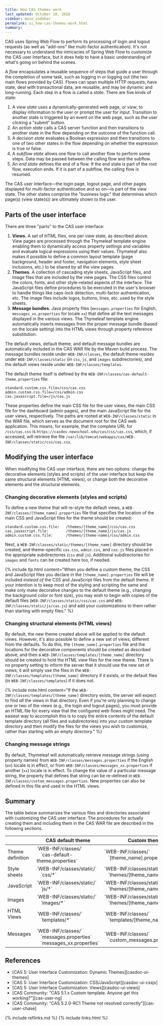 ```yaml
---
title: How CAS themes work
last_updated: October 10, 2018
sidebar: main_sidebar
permalink: ui_how-cas-themes-work.html
summary:
---
```


CAS uses Spring Web Flow to perform its processing of login and logout requests (as well as "add-ons" like multi-factor authentication). It's not necessary to understand the intricacies of Spring Web Flow to customize the CAS user interface, but it does help to have a basic understanding of what's going on behind the scenes.

A *flow* encapsulates a reusable sequence of steps that guide a user through the completion of some task, such as logging in or logging out (the two main flows provided by CAS). Flows can span multiple HTTP requests, have state, deal with transactional data, are reusable, and may be dynamic and long-running. Each step in a flow is called a *state*. There are five kinds of state:

1. A *view state* uses a dynamically-generated web page, or *view*, to display information to the user or prompt the user for input. Transition to another state is triggered by an event on the web page, such as the user clicking a "submit" button.
2. An *action state* calls a CAS server function and then transitions to another state in the flow depending on the outcome of the function call.
3. A *decision state* evaluates a Boolean expression and then transitions to one of two other states in the flow depending on whether the expression is true or false.
4. A *subflow state* allows one flow to call another flow to perform some steps. Data may be passed between the calling flow and the subflow.
5. An *end state* defines the end of a flow. If the end state is part of the root flow, execution ends. If it is part of a subflow, the calling flow is resumed.

The CAS user interface&mdash;the login page, logout page, and other pages displayed for multi-factor authentication and so on&mdash;is part of the view state. The other states comprise the "business logic" that determines which page(s) (view state(s)) are ultimately shown to the user.

## Parts of the user interface

There are three "parts" to the CAS user interface:

1. **Views.** A set of HTML files, one per view state, as described above. View pages are processed through the Thymeleaf template engine enabling them to dynamically access property settings and variables and evaluate logical expressions using their values. Thymeleaf also makes it possible to define a common layout template (page background, header and footer, navigation elements, style sheet inclusions, etc.) to be shared by all the view pages.
2. **Themes.** A collection of cascading style sheets, JavaScript files, and image files that are included by the view pages. The CSS files control the colors, fonts, and other style-related aspects of the interface. The JavaScript files define procedures to be executed in the user's browser to handle things like caps-lock detection, multi-factor authentication, etc. The image files include logos, buttons, lines, etc. used by the style sheets.
3. **Message bundles.** Java property files (`messages.properties` for English, `messages_xx.properties` for locale `xx`) that define all the text messages displayed in the various views. The Thymeleaf template engine automatically inserts messages from the proper message bundle (based on the locale setting) into the HTML views through property reference substitution.

The default views, default theme, and default message bundles are automatically included in the CAS WAR file by the Maven build process. The message bundles reside under `WEB-INF/classes`, the default theme resides under `WEB-INF/classes/static` (in `css`, `js`, and `images` subdirectories), and the default views reside under `WEB-INF/classes/templates`.

The default theme itself is defined by the `WEB-INF/classes/cas-default-theme.properties` file:

```properties
standard.custom.css.file=/css/cas.css
admin.custom.css.file=/css/admin.css
cas.javascript.file=/js/cas.js
```

These properties define the main CSS file for the user views, the main CSS file for the dashboard (admin pages), and the main JavaScript file for the user views, respectively. The paths are rooted at `WEB-INF/classes/static` in the WAR file, which serves as the document root for the CAS web application. This means, for example, that the complete URL for `/css/cas.css` is `https://casdev.newschool.edu/cas/css/cas.css`, which, if accessed, will retrieve the file `/var/lib/tomcat/webapps/cas/WEB-INF/classes/static/css/cas.css`.

## Modifying the user interface

When modifying the CAS user interface, there are two options: change the decorative elements (styles and scripts) of the user interface but keep the same structural elements (HTML views), or change both the decorative elements and the structural elements.

### Changing decorative elements (styles and scripts)

To define a new theme that will re-style the default views, a `WEB-INF/classes/[theme_name].properties` file that specifies the location of the main CSS and JavaScript files for the theme should be created:

```properties
standard.custom.css.file:   /themes/[theme_name]/css/cas.css
cas.javascript.file:        /themes/[theme_name]/js/cas.js
admin.custom.css.file:      /themes/[theme-name]/css/admin.css
```

Next, a `WEB-INF/classes/static/themes/[theme_name]` directory should be created, and theme-specific `cas.css`, `admin.css`, and `cas.js` files placed in the appropriate subdirectories (`css` and `js`). Additional subdirectories for `images` and `fonts` can be created here too, if needed.

{% include tip.html content="When you define a custom theme, the CSS and JavaScript files you declare in the `[theme_name].properties` file will be included *instead of* the CSS and JavaScript files from the default theme. If your intention is to keep most of the styling and scripting the same and make only make decorative changes to the default theme (e.g., changing the background color or font size), you may wish to begin with copies of the default files (`WEB-INF/classes/static/css/cas.css` and `WEB-INF/classes/static/js/cas.js`) and add your customizations to them rather than starting with empty files." %}

### Changing structural elements (HTML views)

By default, the new theme created above will be applied to the default views. However, it's also possible to define a new set of views, different from the defaults. To do this, the `[theme_name].properties` file and the locations for the decorative components should be created as described above, and then a `WEB-INF/classes/templates/[theme_name]` directory should be created to hold the HTML view files for the new theme. There is no property setting to inform the server that it should use the new set of views; it will simply use the files in the `WEB-INF/classes/templates/[theme_name]` directory if it exists, or the default files (in `WEB-INF/classes/templates`) if it does not.

{% include note.html content="If the `WEB-INF/classes/templates/[theme_name]` directory exists, the server will expect to find *all* the views in that directory. Even if you're only planning to change one or two of the views (e.g., the login and logout pages), you must provide an HTML file for every view that the configured web flows might need. The easiest way to accomplish this is to copy the entire contents of the default template directory (all files and subdirectories) into your custom template directory and then modify the files for the views you wish to customize, rather than starting with an empty directory." %}

### Changing message strings

By default, Thymeleaf will automatically retrieve message strings (using property names) from `WEB-INF/classes/messages.properties` if the English (`en`) locale is in effect, or from `WEB-INF/classes/messages_xx.properties` if another (`xx`) locale is in effect. To change the value of a particular message string, the property that defines that string can be re-defined in `WEB-INF/classes/custom_messages.properties`. New properties can also be defined in this file and used in the HTML views.

## Summary

The table below summarizes the various files and directories associated with customizing the CAS user interface. The procedures for actually creating them and including them in the CAS WAR file are described in the following sections.

<table width="100%">
    <colgroup>
        <col width="24%" />
        <col width="38%" />
        <col width="38%" />
    </colgroup>
    <thead>
        <tr>
            <th markdown="span"></th>
            <th markdown="span">CAS default theme</th>
            <th markdown="span">Custom theme</th>
        </tr>
    </thead>
    <tbody>
        <tr>
            <td markdown="span">Theme definition</td>
            <td markdown="span">`WEB-INF/classes/`<br>&nbsp;&nbsp;&nbsp;`cas-default-theme.properties`</td>
            <td markdown="span">`WEB-INF/classes/`<br>&nbsp;&nbsp;&nbsp;`[theme_name].properties`</td>
        </tr>
        <tr>
            <td markdown="span">Style sheets</td>
            <td markdown="span">`WEB-INF/classes/static/`<br>&nbsp;&nbsp;&nbsp;`css/*`</td>
            <td markdown="span">`WEB-INF/classes/static/`<br>&nbsp;&nbsp;&nbsp;`themes/[theme_name]/css/*`</td>
        </tr>
        <tr>
            <td markdown="span">JavaScript</td>
            <td markdown="span">`WEB-INF/classes/static/`<br>&nbsp;&nbsp;&nbsp;`js/*`</td>
            <td markdown="span">`WEB-INF/classes/static/`<br>&nbsp;&nbsp;&nbsp;`themes/[theme_name]/js/*`</td>
        </tr>
        <tr>
            <td markdown="span">Images</td>
            <td markdown="span">`WEB-INF/classes/static/`<br>&nbsp;&nbsp;&nbsp;`images/*`</td>
            <td markdown="span">`WEB-INF/classes/static/`<br>&nbsp;&nbsp;&nbsp;`themes/[theme_name]/images/*`</td>
        </tr>
        <tr>
            <td markdown="span">HTML Views<br>&nbsp;&nbsp;&nbsp;</td>
            <td markdown="span">`WEB-INF/classes/`<br>&nbsp;&nbsp;&nbsp;`templates/*`</td>
            <td markdown="span">`WEB-INF/classes/`<br>&nbsp;&nbsp;&nbsp;`templates/[theme_name]/*`</td>
        </tr>
        <tr>
            <td markdown="span">Messages<br>&nbsp;&nbsp;&nbsp;</td>
            <td markdown="span">`WEB-INF/classes/`<br>&nbsp;&nbsp;&nbsp;`messages.properties`<br>&nbsp;&nbsp;&nbsp;`messages_xx.properties`</td>
            <td markdown="span">`WEB-INF/classes/`<br>&nbsp;&nbsp;&nbsp;`custom_messages.properties`</td>
        </tr>
    </tbody>
</table>

## References

* [CAS 5: User Interface Customization: Dynamic Themes][casdoc-ui-themes]
* [CAS 5: User Interface Customization: CSS/JavaScript][casdoc-ui-cssjs]
* [CAS 5: User Interface Customization: Views][casdoc-ui-views]
* [CAS Community: "CAS 5.1.x Custom template. Anyone get this working?"][cas-user-ng]
* [CAS Community: "CAS 5.2.0-RC1 Theme not resolved correctly"][cas-user-chase]

{% include reflinks.md %}
{% include links.html %}
